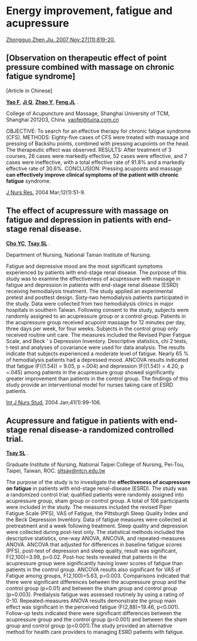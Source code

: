 # **Energy improvement, fatigue and acupressure**

[Zhongguo Zhen Jiu. 2007 Nov;27(11):819-20.](javascript:AL_get(this,%20'jour',%20'Zhongguo%20Zhen%20Jiu.');)

## **[Observation on therapeutic effect of point pressure combined with** **massage on chronic fatigue syndrome]**


[Article in Chinese]

**[Yao F](http://www.ncbi.nlm.nih.gov/sites/entrez?Db=pubmed&Cmd=Search&Term=%22Yao%20F%22%5BAuthor%5D&itool=EntrezSystem2.PEntrez.Pubmed.Pubmed_ResultsPanel.Pubmed_RVAbstract)**, **[Ji Q](http://www.ncbi.nlm.nih.gov/sites/entrez?Db=pubmed&Cmd=Search&Term=%22Ji%20Q%22%5BAuthor%5D&itool=EntrezSystem2.PEntrez.Pubmed.Pubmed_ResultsPanel.Pubmed_RVAbstract)**, **[Zhao Y](http://www.ncbi.nlm.nih.gov/sites/entrez?Db=pubmed&Cmd=Search&Term=%22Zhao%20Y%22%5BAuthor%5D&itool=EntrezSystem2.PEntrez.Pubmed.Pubmed_ResultsPanel.Pubmed_RVAbstract)**, **[Feng JL](http://www.ncbi.nlm.nih.gov/sites/entrez?Db=pubmed&Cmd=Search&Term=%22Feng%20JL%22%5BAuthor%5D&itool=EntrezSystem2.PEntrez.Pubmed.Pubmed_ResultsPanel.Pubmed_RVAbstract)** .

College of Acupuncture and Massage, Shanghai University of TCM, Shanghai 201203,
China. yaofei@tuina.com.cn

OBJECTIVE: To search for an effective therapy for chronic fatigue syndrome (CFS).
METHODS: Eighty-five cases of CFS were treated with massage and pressing of Backshu points, combined with pressing acupoints on the head. The therapeutic effect was
observed. RESULTS: After treatment of 3 courses, 26 cases were markedly effective,
52 cases were effective, and 7 cases were ineffective, with a total effective rate of 91.8%
and a markedly effective rate of 30.6%. CONCLUSION: Pressing acupoints and
massage **can effectively improve clinical symptoms of the patient with chronic**
**fatigue** syndrome.


[J Nurs Res.](javascript:AL_get(this,%20'jour',%20'J%20Nurs%20Res.');) 2004 Mar;12(1):51-9.

## **The effect of acupressure with massage on fatigue and depression in patients** **with end-stage renal disease.**


**[Cho YC](http://www.ncbi.nlm.nih.gov/sites/entrez?Db=pubmed&Cmd=Search&Term=%22Cho%20YC%22%5BAuthor%5D&itool=EntrezSystem2.PEntrez.Pubmed.Pubmed_ResultsPanel.Pubmed_RVAbstract)**, **[Tsay SL](http://www.ncbi.nlm.nih.gov/sites/entrez?Db=pubmed&Cmd=Search&Term=%22Tsay%20SL%22%5BAuthor%5D&itool=EntrezSystem2.PEntrez.Pubmed.Pubmed_ResultsPanel.Pubmed_RVAbstract)** .

Department of Nursing, National Tainan Institute of Nursing.

Fatigue and depressive mood are the most significant symptoms experienced by patients with
end-stage renal disease. The purpose of this study was to examine the effectiveness of
acupressure with massage in fatigue and depression in patients with end-stage renal disease
(ESRD) receiving hemodialysis treatment. The study applied an experimental pretest and posttest
design. Sixty-two hemodialysis patients participated in the study. Data were collected from two
hemodialysis clinics in major hospitals in southern Taiwan. Following consent to the study,
subjects were randomly assigned to an acupressure group or a control group. Patients in the
acupressure group received acupoint massage for 12 minutes per day, three days per week, for
four weeks. Subjects in the control group only received routine unit care. The measures included
the Revised Piper Fatigue Scale, and Beck ' s Depression Inventory. Descriptive statistics, chi 2
tests, t-test and analyses of covariance were used for data analysis. The results indicate that
subjects experienced a moderate level of fatigue. Nearly 65 % of hemodialysis patients had a
depressed mood. ANCOVA results indicated that fatigue (F((1.54)) = 9.05, p =.004) and
depression (F((1.54)) = 4.20, p =.045) among patients in the acupressure group showed
significantly greater improvement than patients in the control group. The findings of this study
provide an interventional model for nurses taking care of ESRD patients.


[Int J Nurs Stud.](javascript:AL_get(this,%20'jour',%20'Int%20J%20Nurs%20Stud.');) 2004 Jan;41(1):99-106.

## **Acupressure and fatigue in patients with end-stage renal disease-a** **randomized controlled trial.**


**[Tsay SL](http://www.ncbi.nlm.nih.gov/sites/entrez?Db=pubmed&Cmd=Search&Term=%22Tsay%20SL%22%5BAuthor%5D&itool=EntrezSystem2.PEntrez.Pubmed.Pubmed_ResultsPanel.Pubmed_RVAbstract)** .

Graduate Institute of Nursing, National Taipei College of Nursing, Pei-Tou, Taipei,
Taiwan, ROC. sltsay@ntcn.edu.tw

The purpose of the study is to investigate the **effectiveness of acupressure on fatigue**
in patients with end-stage renal-disease (ESRD). The study was a randomized control
trial; qualified patients were randomly assigned into acupressure group, sham group or
control group. A total of 106 participants were included in the study. The measures
included the revised Piper Fatigue Scale (PFS), VAS of Fatigue, the Pittsburgh Sleep
Quality Index and the Beck Depression Inventory. Data of fatigue measures were
collected at pretreatment and a week following treatment. Sleep quality and depression
were collected during post-test only. The statistical methods included the descriptive
statistics, one-way ANOVA, ANCOVA, and repeated-measures ANOVA. ANCOVA
that adjusted for differences in baseline fatigue scores (PFS), post-test of depression and
sleep quality, result was significant, F(2,100)=3.99, p=0.02. Post-hoc tests revealed that
patients in the acupressure group were significantly having lower scores of fatigue than
patients in the control group. ANCOVA results also significant for VAS of Fatigue
among groups, F(2,100)=5.63, p=0.003. Comparisons indicated that there were
significant differences between the acupressure group and the control group (p=0.01)
and between the sham group and control group (p=0.003). Predialysis fatigue was
assessed routinely by using a rating of 0-10. Repeated-measures ANOVA results
demonstrate the group main effect was significant in the perceived fatigue
(F(2,88)=19.46, p<0.001). Follow-up tests indicated there were significant differences
between the acupressure group and the control group (p<0.001) and between the sham
group and control group (p<0.001).The study provided an alternative method for health
care providers to managing ESRD patients with fatigue.



